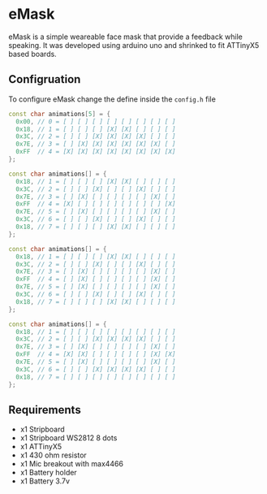 # eMask

eMask is a simple weareable face mask that provide a feedback while speaking.
It was developed using arduino uno and shrinked to fit ATTinyX5 based boards.

## Configruation

To configure eMask change the define inside the `config.h` file

```cpp
const char animations[5] = {
  0x00, // 0 = [ ] [ ] [ ] [ ] [ ] [ ] [ ] [ ]
  0x18, // 1 = [ ] [ ] [ ] [X] [X] [ ] [ ] [ ]
  0x3C, // 2 = [ ] [ ] [X] [X] [X] [X] [ ] [ ]
  0x7E, // 3 = [ ] [X] [X] [X] [X] [X] [X] [ ]
  0xFF  // 4 = [X] [X] [X] [X] [X] [X] [X] [X]
};
```

```cpp
const char animations[] = {
  0x18, // 1 = [ ] [ ] [ ] [X] [X] [ ] [ ] [ ]
  0x3C, // 2 = [ ] [ ] [X] [ ] [ ] [X] [ ] [ ]
  0x7E, // 3 = [ ] [X] [ ] [ ] [ ] [ ] [X] [ ]
  0xFF  // 4 = [X] [ ] [ ] [ ] [ ] [ ] [ ] [X]
  0x7E, // 5 = [ ] [X] [ ] [ ] [ ] [ ] [X] [ ]
  0x3C, // 6 = [ ] [ ] [X] [ ] [ ] [X] [ ] [ ]
  0x18, // 7 = [ ] [ ] [ ] [X] [X] [ ] [ ] [ ]
};
```

```cpp
const char animations[] = {
  0x18, // 1 = [ ] [ ] [ ] [X] [X] [ ] [ ] [ ]
  0x3C, // 2 = [ ] [ ] [X] [ ] [ ] [X] [ ] [ ]
  0x7E, // 3 = [ ] [X] [ ] [ ] [ ] [ ] [X] [ ]
  0xFF  // 4 = [ ] [X] [ ] [ ] [ ] [ ] [X] [ ]
  0x7E, // 5 = [ ] [X] [ ] [ ] [ ] [ ] [X] [ ]
  0x3C, // 6 = [ ] [ ] [X] [ ] [ ] [X] [ ] [ ]
  0x18, // 7 = [ ] [ ] [ ] [X] [X] [ ] [ ] [ ]
};
```

```cpp
const char animations[] = {
  0x18, // 1 = [ ] [ ] [ ] [ ] [ ] [ ] [ ] [ ]
  0x3C, // 2 = [ ] [ ] [X] [X] [X] [X] [ ] [ ]
  0x7E, // 3 = [ ] [X] [ ] [ ] [ ] [ ] [X] [ ]
  0xFF  // 4 = [X] [X] [ ] [ ] [ ] [ ] [X] [X]
  0x7E, // 5 = [ ] [X] [ ] [ ] [ ] [ ] [X] [ ]
  0x3C, // 6 = [ ] [ ] [X] [X] [X] [X] [ ] [ ]
  0x18, // 7 = [ ] [ ] [ ] [ ] [ ] [ ] [ ] [ ]
};
```

## Requirements

* x1 Stripboard
* x1 Stripboard WS2812 8 dots
* x1 ATTinyX5
* x1 430 ohm resistor
* x1 Mic breakout with max4466
* x1 Battery holder
* x1 Battery 3.7v
